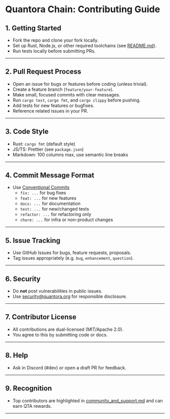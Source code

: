 # Quantora Chain: Contributing Guide

## 1. Getting Started

- Fork the repo and clone your fork locally.
- Set up Rust, Node.js, or other required toolchains (see [README.md](README.md)).
- Run tests locally before submitting PRs.

---

## 2. Pull Request Process

- Open an issue for bugs or features before coding (unless trivial).
- Create a feature branch (`feature/your-feature`).
- Make small, focused commits with clear messages.
- Run `cargo test`, `cargo fmt`, and `cargo clippy` before pushing.
- Add tests for new features or bugfixes.
- Reference related issues in your PR.

---

## 3. Code Style

- Rust: `cargo fmt` (default style)
- JS/TS: Prettier (see `package.json`)
- Markdown: 100 columns max, use semantic line breaks

---

## 4. Commit Message Format

- Use [Conventional Commits](https://www.conventionalcommits.org/en/v1.0.0/)
  - `fix: ...` for bug fixes
  - `feat: ...` for new features
  - `docs: ...` for documentation
  - `test: ...` for new/changed tests
  - `refactor: ...` for refactoring only
  - `chore: ...` for infra or non-product changes

---

## 5. Issue Tracking

- Use GitHub Issues for bugs, feature requests, proposals.
- Tag issues appropriately (e.g. `bug`, `enhancement`, `question`).

---

## 6. Security

- Do **not** post vulnerabilities in public issues.
- Use security@quantora.org for responsible disclosure.

---

## 7. Contributor License

- All contributions are dual-licensed (MIT/Apache 2.0).
- You agree to this by submitting code or docs.

---

## 8. Help

- Ask in Discord (#dev) or open a draft PR for feedback.

---

## 9. Recognition

- Top contributors are highlighted in [community_and_support.md](community_and_support.md) and can earn QTA rewards.

---